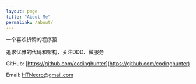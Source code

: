 ```yaml
---
layout: page
title: "About Me"
permalink: /about/
---
```


一个喜欢折腾的程序猿

追求优雅的代码和架构，关注DDD、微服务

GitHub: [https://github.com/codinghunter](https://github.com/codinghunter)

Email: [HTNecro@gmail.com](mailto:HTNecro@gmail.com)